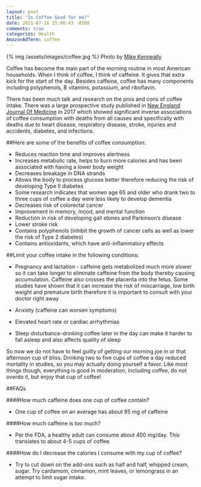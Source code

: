 ```yaml
---
layout: post
title: "Is Coffee Good for me?"
date: 2021-07-16 15:00:43 -0500
comments: true
categories: Health
AmazonAdTerm: coffee
---
```


{% img /assets/images/coffee.jpg %}
Photo by <a href="https://unsplash.com/@asthetik?utm_source=unsplash&utm_medium=referral&utm_content=creditCopyText">Mike Kenneally</a>



Coffee has become the main part of the morning routine in most American households. When I think of coffee, I think of caffeine. It gives that extra kick for the start of the day. Besides caffeine, coffee has many components including polyphenols, B vitamins, potassium, and riboflavin.

There has been much talk and research on the pros and cons of coffee intake. There was a large prospective study published in [New England Journal Of Medicine](https://www.nejm.org/doi/full/10.1056/nejmoa1112010#article_citing_articles) in 2017 which showed significant inverse associations of coffee consumption with deaths from all causes and specifically with deaths due to heart disease, respiratory disease, stroke, injuries and accidents, diabetes, and infections.


##Here are some of the benefits of coffee consumption:

- Reduces reaction time and improves alertness
- Increases metabolic rate, helps to burn more calories and has been associated with having a lower body weight
- Decreases breakage in DNA strands
- Allows the body to process glucose better therefore reducing the risk of developing Type II diabetes
- Some research indicates that women age 65 and older who drank two to three cups of coffee a day were less likely to develop dementia
- Decreases risk of colorectal cancer
- Improvement in memory, mood, and mental function
- Reduction in risk of developing gall stones and Parkinson’s disease
- Lower stroke risk
- Contains polyphenols (inhibit the growth of cancer cells as well as lower the risk of Type 2 diabetes)
- Contains antioxidants, which have anti-inflammatory effects



##Limit your coffee intake in the following conditions:

- Pregnancy and lactation - caffeine gets metabolized much more slower so it can take longer to eliminate caffeine from the body thereby causing accumulation. Caffeine also crosses the placenta into the fetus. Some studies have shown that it can increase the risk of miscarriage, low birth weight and premature birth therefore it is important to consult with your doctor right away

- Anxiety (caffeine can worsen symptoms)

- Elevated heart rate or cardiac arrhythmias

- Sleep disturbance-drinking coffee later in the day can make it harder to fall asleep and also affects quality of sleep


So now we do not have to feel guilty of getting our morning joe in or that afternoon cup of bliss. Drinking two to five cups of coffee a day reduced mortality in studies, so you may actually doing yourself a favor.
Like most things though, everything is good in moderation, including coffee, do not overdo it, but enjoy that cup of coffee!


##FAQs

####How much caffeine does one cup of coffee contain?
- One cup of coffee on an average has about 95 mg of caffeine

####How much caffeine is too much?
- Per the FDA, a healthy adult can consume about 400 mg/day. This translates to about 4-5 cups of coffee.

####How do I decrease the calories I consume with my cup of coffee?
- Try to cut down on the add-ons such as half and half, whipped cream, sugar. Try cardamom, cinnamon, mint leaves, or lemongrass in an attempt to limit sugar intake.
